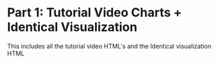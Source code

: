 # Part 1: Tutorial Video Charts + Identical Visualization 
 This includes all the tutorial video HTML's and the Identical visualization HTML 
